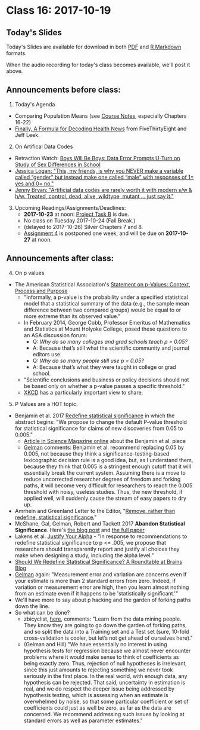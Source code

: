 # Class 16: 2017-10-19

## Today's Slides

Today's Slides are available for download in both [PDF](https://github.com/THOMASELOVE/431slides/blob/master/class_16/431_2017_class-16-slides.pdf) and [R Markdown](https://github.com/THOMASELOVE/431slides/blob/master/class_16/431_2017_class-16-slides.Rmd) formats. 

When the audio recording for today's class becomes available, we'll post it above.

## Announcements before class:

1. Today's Agenda
  - Comparing Population Means (see [Course Notes](https://thomaselove.github.io/431notes/), especially Chapters 16-22)
  - [Finally, A Formula for Decoding Health News](https://fivethirtyeight.com/features/a-formula-for-decoding-health-news/) from FiveThirtyEight and Jeff Leek.

2. On Artifical Data Codes

- Retraction Watch: [Boys Will Be Boys: Data Error Prompts U-Turn on Study of Sex Differences in School](http://retractionwatch.com/2017/10/17/boys-will-boys-data-error-prompts-u-turn-study-sex-differences-school/)
- [Jessica Logan: "This, my friends, is why you NEVER make a variable called “gender” but instead make one called “male” with responses of 1= yes and 0= no."](https://twitter.com/jarlogan/status/920312287595864064)
- [Jenny Bryan: "Artificial data codes are rarely worth it with modern s/w & h/w. Treated, control, dead, alive, wildtype, mutant … just say it."](https://twitter.com/jennybryan/status/920505719673278465?refsrc=email&s=11)

3. Upcoming Readings/Assignments/Deadlines:
    - **2017-10-23** at noon: [Project Task B](https://github.com/THOMASELOVE/431project/tree/master/TaskB) is due.
    - No class on Tuesday 2017-10-24 (Fall Break.)
    - (delayed to 2017-10-26) Silver Chapters 7 and 8.
    - [Assignment 4](https://github.com/THOMASELOVE/431homework/blob/master/431-2017_assignment-4.md) is postponed one week, and will be due on **2017-10-27** at noon.
    
## Announcements after class:

4. On p values
  - The American Statistical Association's [Statement on p-Values: Context, Process and Purpose](http://amstat.tandfonline.com/doi/pdf/10.1080/00031305.2016.1154108)
    - "Informally, a p-value is the probability under a specified statistical model that a statistical summary of the data (e.g., the sample mean difference between two compared groups) would be equal to or more extreme than its observed value."
    - In February 2014, George Cobb, Professor Emeritus of Mathematics and Statistics at Mount Holyoke College, posed these questions to an ASA discussion forum: 
      - Q: *Why do so many colleges and grad schools teach p = 0.05?* 
      - A: Because that’s still what the scientific community and journal editors use. 
      - Q: *Why do so many people still use p = 0.05?* 
      - A: Because that’s what they were taught in college or grad school.
    - "Scientific conclusions and business or policy decisions should not be based only on whether a p-value passes a specific threshold."
    - [XKCD](https://xkcd.com/882/) has a particularly important view to share.

5. P Values are a HOT topic.
  - Benjamin et al. 2017 [Redefine statistical significance](https://psyarxiv.com/mky9j/) in which the abstract begins: "We propose to change the default P-value threshold for statistical significance for claims of new discoveries from 0.05 to 0.005." 
    - [Article in Science Magazine online](http://www.sciencemag.org/news/2017/07/it-will-be-much-harder-call-new-findings-significant-if-team-gets-its-way) about the Benjamin et al. piece 
    - [Gelman](http://andrewgelman.com/2017/10/02/response-comments-abandon-statistical-significance/) comments: Benjamin et al. recommend replacing 0.05 by 0.005, not because they think a significance-testing-based lexicographic decision rule is a good idea, but, as I understand them, because they think that 0.005 is a stringent enough cutoff that it will essentially break the current system. Assuming there is a move to reduce uncorrected researcher degrees of freedom and forking paths, it will become very difficult for researchers to reach the 0.005 threshold with noisy, useless studies. Thus, the new threshold, if applied well, will suddenly cause the stream of easy papers to dry up.
  - Amrhein and Greenland Letter to the Editor, "[Remove, rather than redefine, statistical significance.](https://www.nature.com/articles/s41562-017-0224-0.epdf?author_access_token=L959flsJ2VSamUFJCWIOzNRgN0jAjWel9jnR3ZoTv0MAP1jqVPztYsCvh9lHmAlkugywnGK1u0jOW2TvCE7rKZ06gNuva193la619LstweNrBRHEw8Fcq3oOwSqNdeaQrEUugNqJsU8THmLMIZiPFg%3D%3D)"
  - McShane, Gal, Gelman, Robert and Tackett 2017 **Abandon Statistical Significance**. Here's [the blog post](http://andrewgelman.com/2017/09/26/abandon-statistical-significance/) and [the full paper](http://www.stat.columbia.edu/~gelman/research/unpublished/abandon.pdf) 
  - Lakens et al. [Justify Your Alpha](https://psyarxiv.com/9s3y6) - "In response to recommendations to redefine statistical significance to p <= .005, we propose that researchers should transparently report and justify all choices they make when designing a study, including the alpha level."
  - [Should We Redefine Statistical Significance? A Roundtable at Brains Blog](http://philosophyofbrains.com/2017/10/02/should-we-redefine-statistical-significance-a-brains-blog-roundtable.aspx)
  - [Gelman](http://andrewgelman.com/2017/10/10/please-contribute-list-top-10-dos-donts-better-science/) again: "Measurement error and variation are concerns even if your estimate is more than 2 standard errors from zero. Indeed, if variation or measurement error are high, then you learn almost nothing from an estimate even if it happens to be 'statistically significant.'"
  - We'll have more to say about p hacking and the garden of forking paths down the line.
  - So what can be done?
    - zbicyclist, [here](http://andrewgelman.com/2017/10/10/please-contribute-list-top-10-dos-donts-better-science/#comments), comments: "Learn from the data mining people. They know they are going to go down the garden of forking paths, and so split the data into a Training set and a Test set (sure, 10-fold cross-validation is cooler, but let’s not get ahead of ourselves here)."
    - (Gelman and Hill) "We have essentially no interest in using hypothesis tests for regression because we almost never encounter problems where it would make sense to think of coefficients as being exactly zero. Thus, rejection of null hypotheses is irrelevant, since this just amounts to rejecting something we never took seriously in the first place. In the real world, with enough data, any hypothesis can be rejected. That said, uncertainty in estimation is real, and we do respect the deeper issue being addressed by hypothesis testing, which is assessing when an estimate is overwhelmed by noise, so that some particular coefficient or set of coefficients could just as well be zero, as far as the data are concerned. We recommend addressing such issues by looking at standard errors as well as parameter estimates."
